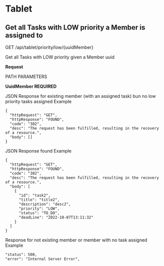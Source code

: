 # Tablet

## Get all Tasks with LOW priority a Member is assigned to

GET /api/tablet/priority/low/{uuidMember}

Get all Tasks with LOW priority given a Member uuid

**Request**

PATH PARAMETERS

**UuidMember REQUIRED**


JSON Response for existing member (with an assigned task) bun no low priority tasks assigned Example

``` 
{
  "httpRequest": "GET",
  "httpResponse": "FOUND",
  "code": "302",
  "desc": "The request has been fulfilled, resulting in the recovery of a resource.",
  "body": []
}
```


JSON Response found Example

``` 
{
  "httpRequest": "GET",
  "httpResponse": "FOUND",
  "code": "302",
  "desc": "The request has been fulfilled, resulting in the recovery of a resource.",
  "body": [
    {
      "id": "task2",
      "title": "title2",
      "description": "desc2",
      "priority": "LOW",
      "status": "TO_DO",
      "deadLine": "2022-10-07T13:11:32"
    }
  ]
}
``` 

Response for not existing member or member with no task assigned Example

```
"status": 500,
"error": "Internal Server Error",
```